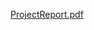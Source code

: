 [ProjectReport.pdf](https://github.com/PiusBe/Customer-Segmentation/files/12006060/ProjectReport.pdf)
